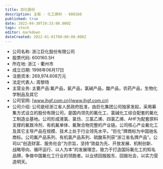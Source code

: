 ```yaml
---
title: 巨化股份
description: 主板 - 化工原料 - 600160
published: true
date: 2022-04-30T19:33:00.000Z
tags: stock
editor: markdown
dateCreated: 2022-01-01T00:00:00.000Z
---
```


- 公司名称: 浙江巨化股份有限公司
- 股票代码: 600160.SH
- 所在地: 浙江 - 衢州市
- 成立日期: 1998年06月17日
- 注册资本: 269,974.608万元
- 法定代表人: 周黎旸
- 主营业务: 主要产品:氟产品，氨产品，氯碱产品，酸产品，农药产品，生物化学制品及其它
- 公司官网: [www.jhgf.com.cn](www.jhgf.com.cn)
- 公司介绍: 公司是经浙江省人民政府批准，由巨化集团公司独家发起，采用募集方式设立的股份有限公司，是国内领先的氟化工、氯碱化工综合配套的氟化工制造业基地。公司形成液氯、氯仿、三氯乙烯、四氯乙烯、AHF为配套原料支撑的氟致冷剂、有机氟单体、氟聚合物完整的产业链。公司核心产业氟化工及其它主导产品在规模、技术上处于行业领先水平。“巨化”牌商标为中国驰名商标。公司氟产品系列、有机氯产品系列、硫酸系列获“浙江省名牌产品”。公司以“创造财富、服务社会”为宗旨，坚持“效益为先、开放发展、机制创新、战略导向、循环运行、以人为本”的发展理念，致力于打造国际氟化工的知名品牌，争做中国氟化工行业的领跑者。以业绩回报股东、回报社会，以实力营造明天。


